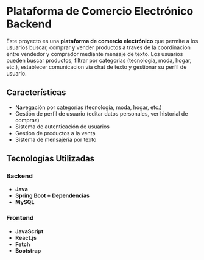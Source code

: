 # Plataforma de Comercio Electrónico Backend

Este proyecto es una **plataforma de comercio electrónico** que permite a los usuarios buscar, comprar y vender productos a traves de la coordinacion entre vendedor y comprador mediante mensaje de texto. Los usuarios pueden buscar productos, filtrar por categorias (tecnología, moda, hogar, etc.), establecer comunicacion via chat de texto y gestionar su perfil de usuario.

## Características

- Navegación por categorías (tecnología, moda, hogar, etc.)
- Gestión de perfil de usuario (editar datos personales, ver historial de compras)
- Sistema de autenticación de usuarios
- Gestion de productos a la venta
- Sistema de mensajeria por texto

## Tecnologías Utilizadas

### Backend

- **Java**
- **Spring Boot + Dependencias**
- **MySQL**

### Frontend

- **JavaScript**
- **React.js**
- **Fetch**
- **Bootstrap**
